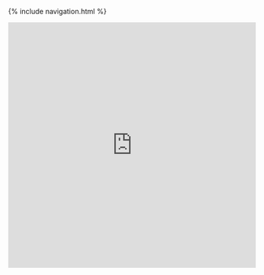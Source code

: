 {% include navigation.html %}

<iframe frameborder="0" width="100%" height="500px" src="https://replit.com/@BrianZhang2016/Menu"></iframe>
